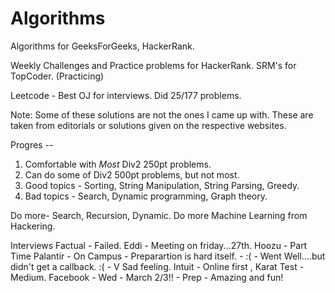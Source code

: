 Algorithms
==========

Algorithms for GeeksForGeeks, HackerRank.

Weekly Challenges and Practice problems for HackerRank.
SRM's for TopCoder. (Practicing)

Leetcode - Best OJ for interviews. Did 25/177 problems.


Note:
Some of these solutions are not the ones I came up with.
These are taken from editorials or solutions given on the respective websites.



Progres -- 
1. Comfortable with *Most* Div2 250pt problems.
2. Can do some of Div2 500pt problems, but not most.
3. Good topics - Sorting, String Manipulation, String Parsing, Greedy.
4. Bad topics - Search, Dynamic programming, Graph theory.

Do more- Search, Recursion, Dynamic.
Do more Machine Learning from Hackering. 

Interviews
Factual - Failed.
Eddi - Meeting on friday...27th. 
Hoozu - Part Time
Palantir - On Campus - Preparartion is hard itself. - :( - Went Well....but didn't get a callback. :( - V Sad feeling.
Intuit - Online first , Karat Test - Medium.
Facebook - Wed - March 2/3!! - Prep - Amazing and fun!


